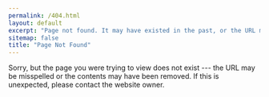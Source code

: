```yaml
---
permalink: /404.html
layout: default
excerpt: "Page not found. It may have existed in the past, or the URL may be incorrect."
sitemap: false
title: "Page Not Found"
---
```


Sorry, but the page you were trying to view does not exist --- the URL may be
misspelled or the contents may have been removed. If this is unexpected, please
contact the website owner.

<script>
  var GOOG_FIXURL_LANG = 'en';
  var GOOG_FIXURL_SITE = '{{ site.url }}'
</script>
<script src="https://linkhelp.clients.google.com/tbproxy/lh/wm/fixurl.js">
</script>
